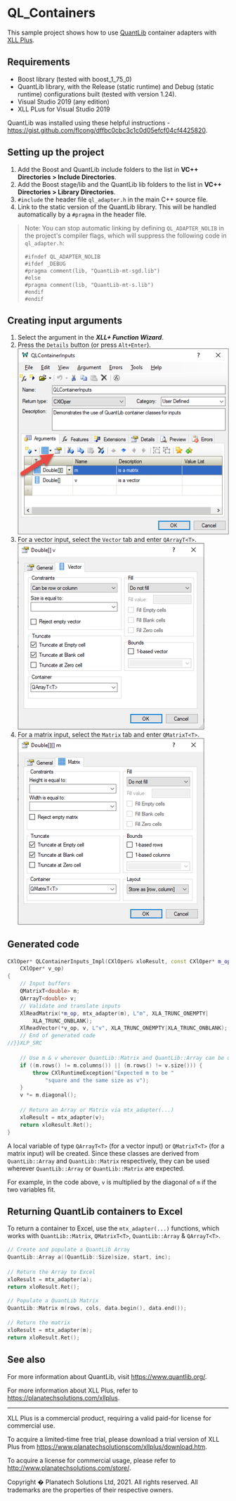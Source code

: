 # QL_Containers

This sample project shows how to use [QuantLib](https://www.quantlib.org) container adapters with [XLL Plus](https://planatechsolutions.com/xllplus).

## Requirements

- Boost library (tested with boost_1_75_0)
- QuantLib library, with the Release (static runtime) and Debug (static runtime) configurations built (tested with version 1.24).
- Visual Studio 2019 (any edition)
- XLL PLus for Visual Studio 2019

QuantLib was installed using these helpful instructions - <https://gist.github.com/flcong/dffbc0cbc3c1c0d05efcf04cf4425820>.

## Setting up the project

1.  Add the Boost and QuantLib include folders to the list in **VC++ Directories > Include Directories**.
1.  Add the Boost stage/lib and the QuantLib lib folders to the list in **VC++ Directories > Library Directories**.
1.  `#include` the header file `ql_adapter.h` in the main C++ source file.
1.  Link to the static version of the QuantLib library. 
This will be handled automatically by a `#pragma` in the header file.

> Note: You can stop automatic linking by defining `QL_ADAPTER_NOLIB` 
in the project's compiler flags, which will suppress the following code in `ql_adapter.h`:
>```
>#ifndef QL_ADAPTER_NOLIB
>#ifdef _DEBUG
>#pragma comment(lib, "QuantLib-mt-sgd.lib")
>#else
>#pragma comment(lib, "QuantLib-mt-s.lib")
>#endif
>#endif
>```

## Creating input arguments

1.  Select the argument in the ***XLL+ Function Wizard***.
1.  Press the `Details` button (or press `Alt+Enter`).  
![Picture of XLL+ Function Wizard](docs/details_button.png)
1.  For a vector input, select the `Vector` tab and enter `QArrayT<T>`.  
![Picture of XLL+ Argument Details Dialog for Vectors](docs/details_vector_tab.png)
1.  For a matrix input, select the `Matrix` tab and enter `QMatrixT<T>`.  
![Picture of XLL+ Argument Details Dialog for Matrices](docs/details_matrix_tab.png)

## Generated code 

```C++
CXlOper* QLContainerInputs_Impl(CXlOper& xloResult, const CXlOper* m_op, const 
    CXlOper* v_op)
{
    // Input buffers
    QMatrixT<double> m;
    QArrayT<double> v;
    // Validate and translate inputs
    XlReadMatrix(*m_op, mtx_adapter(m), L"m", XLA_TRUNC_ONEMPTY|
        XLA_TRUNC_ONBLANK);
    XlReadVector(*v_op, v, L"v", XLA_TRUNC_ONEMPTY|XLA_TRUNC_ONBLANK);
    // End of generated code
//}}XLP_SRC

    // Use m & v wherever QuantLib::Matrix and QuantLib::Array can be used:
    if ((m.rows() != m.columns()) || (m.rows() != v.size())) {
        throw CXlRuntimeException("Expected m to be "
            "square and the same size as v");
    }
    v *= m.diagonal();

    // Return an Array or Matrix via mtx_adapter(...)
    xloResult = mtx_adapter(v);
    return xloResult.Ret();
}
```

A local variable of type `QArrayT<T>` (for a vector input) or 
`QMatrixT<T>` (for a matrix input) will be created. 
Since these classes are derived from `QuantLib::Array` and `QuantLib::Matrix` 
respectively, they can be used wherever `QuantLib::Array` or `QuantLib::Matrix` 
are expected.

For example, in the code above, `v` is multiplied by the diagonal of `m` if the 
two variables fit.

## Returning QuantLib containers to Excel

To return a container to Excel, use the `mtx_adapter(...)` functions, which 
works with `QuantLib::Matrix`, `QMatrixT<T>`, `QuantLib::Array` & `QArrayT<T>`.
```C++
// Create and populate a QuantLib Array
QuantLib::Array a((QuantLib::Size)size, start, inc);

// Return the Array to Excel
xloResult = mtx_adapter(a);
return xloResult.Ret();
```

```C++
// Populate a QuantLib Matrix
QuantLib::Matrix m(rows, cols, data.begin(), data.end());

// Return the matrix
xloResult = mtx_adapter(m);
return xloResult.Ret();
```

## See also

For more information about QuantLib, visit <https://www.quantlib.org/>.

For more information about XLL Plus, refer to <https://planatechsolutions.com/xllplus>.

---

XLL Plus is a commercial product, requiring a valid paid-for license for commercial use.

To acquire a limited-time free trial, please download a trial version of XLL Plus from 
https://www.planatechsolutionscom/xllplus/download.htm.

To acquire a license for commercial usage, please refer to http://www.planatechsolutions.com/store/.

Copyright � Planatech Solutions Ltd, 2021. All rights reserved. All trademarks are the properties of their respective owners.
